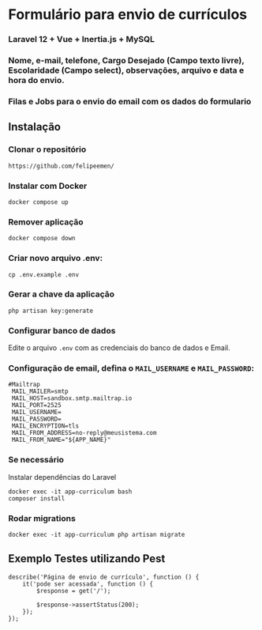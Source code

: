 # Formulário para envio de currículos

### Laravel 12 + Vue + Inertia.js + MySQL

### Nome, e-mail, telefone, Cargo Desejado (Campo texto livre), Escolaridade (Campo select), observações, arquivo e data e hora do envio.
### Filas e Jobs para o envio do email com os dados do formulario

## Instalação

### Clonar o repositório
```
https://github.com/felipeemen/
```
### Instalar com Docker
```
docker compose up
```

### Remover aplicação
```
docker compose down
```

### Criar novo arquivo .env:
```
cp .env.example .env
```

### Gerar a chave da aplicação
```
php artisan key:generate
```

### Configurar banco de dados
Edite o arquivo ```.env``` com as credenciais do banco de dados e Email.

### Configuração de email, defina o ```MAIL_USERNAME``` e ```MAIL_PASSWORD```:

```
#Mailtrap
 MAIL_MAILER=smtp
 MAIL_HOST=sandbox.smtp.mailtrap.io
 MAIL_PORT=2525
 MAIL_USERNAME=
 MAIL_PASSWORD=
 MAIL_ENCRYPTION=tls
 MAIL_FROM_ADDRESS=no-reply@meusistema.com
 MAIL_FROM_NAME="${APP_NAME}"
```

### Se necessário

Instalar dependências do Laravel

```
docker exec -it app-curriculum bash
composer install
```

### Rodar migrations

```
docker exec -it app-curriculum php artisan migrate
```

## Exemplo Testes utilizando Pest

```
describe('Página de envio de currículo', function () {
    it('pode ser acessada', function () {
        $response = get('/');

        $response->assertStatus(200);
    });
});
```
